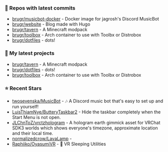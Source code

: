 ### 👷 Repos with latest commits

- [brugr/musicbot-docker](https://github.com/brugr/musicbot-docker) - Docker image for jagrosh&#39;s Discord MusicBot
- [brugr/website](https://github.com/brugr/website) - Blog made with Hugo
- [brugr/tavern](https://github.com/brugr/tavern) - A Minecraft modpack
- [brugr/toolbox](https://github.com/brugr/toolbox) - Arch container to use with Toolbx or Distrobox
- [brugr/dotfiles](https://github.com/brugr/dotfiles) - dots!
### 🌱 My latest projects

- [brugr/tavern](https://github.com/brugr/tavern) - A Minecraft modpack
- [brugr/dotfiles](https://github.com/brugr/dotfiles) - dots!
- [brugr/toolbox](https://github.com/brugr/toolbox) - Arch container to use with Toolbx or Distrobox
### ⭐ Recent Stars

- [twosevenska/MusicBot](https://github.com/twosevenska/MusicBot) - 🎶 A Discord music bot that&#39;s easy to set up and run yourself!
- [LuisThiamNye/ButteryTaskbar2](https://github.com/LuisThiamNye/ButteryTaskbar2) - Hide the taskbar completely when the Start Menu is not open. 
- [JLChnToZ/vrctzhologram](https://github.com/JLChnToZ/vrctzhologram) - A hologram earth gimmick asset for VRChat SDK3 worlds which shows everyone&#39;s timezone, approximate location and their local time.
- [normalizedcrow/LavaLamp](https://github.com/normalizedcrow/LavaLamp) - 
- [Raphiiko/OyasumiVR](https://github.com/Raphiiko/OyasumiVR) - 🥽 VR Sleeping Utilities
